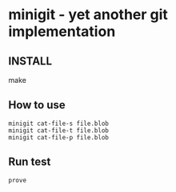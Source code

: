 # minigit - yet another git implementation

## INSTALL

make

## How to use
```
minigit cat-file-s file.blob
minigit cat-file-t file.blob
minigit cat-file-p file.blob
```

## Run test

```
prove
```
